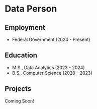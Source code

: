 # Data Person

## Employment 
- Federal Government (2024 - Present)

## Education 

- M.S., Data Analytics (2023 - 2024) 
- B.S., Computer Science (2020 - 2023)

## Projects 
Coming Soon! 
